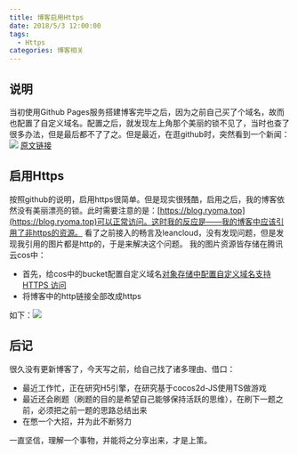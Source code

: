 ```yaml
---
title: 博客启用Https
date: 2018/5/3 12:00:00
tags:
  - Https
categories: 博客相关
---
```


## 说明
当初使用Github Pages服务搭建博客完毕之后，因为之前自己买了个域名，故而也配置了自定义域名。配置之后，就发现左上角那个美丽的锁不见了，当时也查了很多办法，但是最后都不了了之。但是最近，在逛github时，突然看到一个新闻：![](https://img.ryoma.top/HttpsDomain/0.png)
[原文链接](https://blog.github.com/2018-05-01-github-pages-custom-domains-https/)
<!-- more -->

## 启用Https
按照github的说明，启用https很简单。但是现实很残酷，启用之后，我的博客依然没有美丽漂亮的锁。此时需要注意的是：[https://blog.ryoma.top](https://blog.ryoma.top)可以正常访问。这时我的反应是——我的博客中应该引用了非https的资源。
看了之前接入的畅言及leancloud，没有发现问题，但是发现我引用的图片都是http的，于是来解决这个问题。
我的图片资源皆存储在腾讯云cos中：
- 首先，给cos中的bucket配置自定义域名[对象存储中配置自定义域名支持 HTTPS 访问](https://cloud.tencent.com/developer/article/1008127)
- 将博客中的http链接全部改成https

如下：![](https://img.ryoma.top/HttpsDomain/1.png)

## 后记
很久没有更新博客了，今天写之前，给自己找了诸多理由、借口：
- 最近工作忙，正在研究H5引擎，在研究基于cocos2d-JS使用TS做游戏
- 最近还会刷题（刷题的目的是希望自己能够保持活跃的思维），在刷下一题之前，必须把之前一题的思路总结出来
- 在憋一个大招，并为此不断努力

一直坚信，理解一个事物，并能将之分享出来，才是上策。
